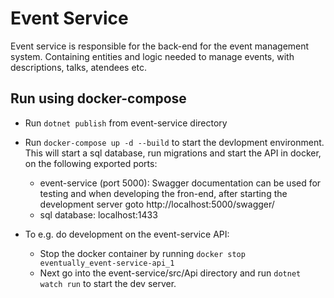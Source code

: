 # Event Service
Event service is responsible for the back-end for the event management system. Containing entities and logic needed to manage events, with descriptions, talks, atendees etc.

## Run using docker-compose
- Run `dotnet publish` from event-service directory
- Run `docker-compose up -d --build` to start the devlopment environment. This will start a sql database, run migrations and start the API in docker, on the following exported ports:
    - event-service (port 5000): Swagger documentation can be used for testing and when developing the fron-end, after starting the development server goto http://localhost:5000/swagger/ 
    - sql database: localhost:1433

- To e.g. do development on the event-service API:
    - Stop the docker container by running `docker stop eventually_event-service-api_1`
    - Next go into the event-service/src/Api directory and run `dotnet watch run` to start the dev server.
